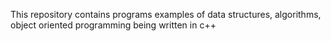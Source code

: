 This repository contains programs examples of data structures, algorithms, object oriented programming being written in c++
